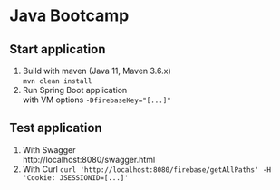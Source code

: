 # Java Bootcamp

## Start application

1. Build with maven (Java 11, Maven 3.6.x)  
   `mvn clean install`
2. Run Spring Boot application  
   with VM options `-DfirebaseKey="[...]"`

## Test application

1. With Swagger   
   http://localhost:8080/swagger.html
2. With Curl
   `curl 'http://localhost:8080/firebase/getAllPaths' -H 'Cookie: JSESSIONID=[...]'`